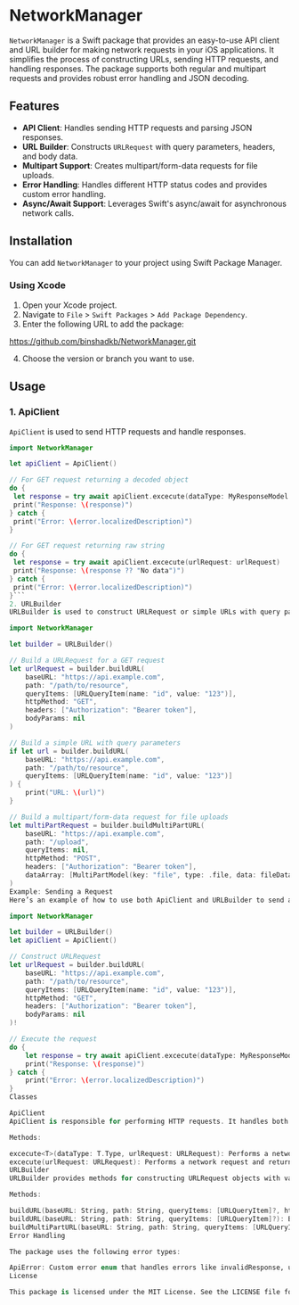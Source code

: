 # NetworkManager

`NetworkManager` is a Swift package that provides an easy-to-use API client and URL builder for making network requests in your iOS applications. It simplifies the process of constructing URLs, sending HTTP requests, and handling responses. The package supports both regular and multipart requests and provides robust error handling and JSON decoding.

## Features

- **API Client**: Handles sending HTTP requests and parsing JSON responses.
- **URL Builder**: Constructs `URLRequest` with query parameters, headers, and body data.
- **Multipart Support**: Creates multipart/form-data requests for file uploads.
- **Error Handling**: Handles different HTTP status codes and provides custom error handling.
- **Async/Await Support**: Leverages Swift's async/await for asynchronous network calls.
  
## Installation

You can add `NetworkManager` to your project using Swift Package Manager.

### Using Xcode

1. Open your Xcode project.
2. Navigate to `File` > `Swift Packages` > `Add Package Dependency`.
3. Enter the following URL to add the package:
   
https://github.com/binshadkb/NetworkManager.git


4. Choose the version or branch you want to use.

## Usage

### 1. **ApiClient**

`ApiClient` is used to send HTTP requests and handle responses.

```swift
import NetworkManager

let apiClient = ApiClient()

// For GET request returning a decoded object
do {
 let response = try await apiClient.excecute(dataType: MyResponseModel.self, urlRequest: urlRequest)
 print("Response: \(response)")
} catch {
 print("Error: \(error.localizedDescription)")
}

// For GET request returning raw string
do {
 let response = try await apiClient.excecute(urlRequest: urlRequest)
 print("Response: \(response ?? "No data")")
} catch {
 print("Error: \(error.localizedDescription)")
}```
2. URLBuilder
URLBuilder is used to construct URLRequest or simple URLs with query parameters.

import NetworkManager

let builder = URLBuilder()

// Build a URLRequest for a GET request
let urlRequest = builder.buildURL(
    baseURL: "https://api.example.com",
    path: "/path/to/resource",
    queryItems: [URLQueryItem(name: "id", value: "123")],
    httpMethod: "GET",
    headers: ["Authorization": "Bearer token"],
    bodyParams: nil
)

// Build a simple URL with query parameters
if let url = builder.buildURL(
    baseURL: "https://api.example.com",
    path: "/path/to/resource",
    queryItems: [URLQueryItem(name: "id", value: "123")]
) {
    print("URL: \(url)")
}

// Build a multipart/form-data request for file uploads
let multiPartRequest = builder.buildMultiPartURL(
    baseURL: "https://api.example.com",
    path: "/upload",
    queryItems: nil,
    httpMethod: "POST",
    headers: ["Authorization": "Bearer token"],
    dataArray: [MultiPartModel(key: "file", type: .file, data: fileData)]
)
Example: Sending a Request
Here’s an example of how to use both ApiClient and URLBuilder to send a network request.

import NetworkManager

let builder = URLBuilder()
let apiClient = ApiClient()

// Construct URLRequest
let urlRequest = builder.buildURL(
    baseURL: "https://api.example.com",
    path: "/path/to/resource",
    queryItems: [URLQueryItem(name: "id", value: "123")],
    httpMethod: "GET",
    headers: ["Authorization": "Bearer token"],
    bodyParams: nil
)!

// Execute the request
do {
    let response = try await apiClient.excecute(dataType: MyResponseModel.self, urlRequest: urlRequest)
    print("Response: \(response)")
} catch {
    print("Error: \(error.localizedDescription)")
}
Classes

ApiClient
ApiClient is responsible for performing HTTP requests. It handles both successful and failed requests, and it can return decoded objects or raw strings.

Methods:

excecute<T>(dataType: T.Type, urlRequest: URLRequest): Performs a network request and decodes the response into a specified Decodable type.
excecute(urlRequest: URLRequest): Performs a network request and returns the response as a string.
URLBuilder
URLBuilder provides methods for constructing URLRequest objects with various parameters.

Methods:

buildURL(baseURL: String, path: String, queryItems: [URLQueryItem]?, httpMethod: String, headers: [String: String], bodyParams: Any?): Builds a complete URLRequest with headers, body, and query parameters.
buildURL(baseURL: String, path: String, queryItems: [URLQueryItem]?): Builds a simple URL using base URL, path, and query items.
buildMultiPartURL(baseURL: String, path: String, queryItems: [URLQueryItem]?, httpMethod: String, headers: [String: String], dataArray: [MultiPartModel]): Builds a multipart/form-data request for file uploads.
Error Handling

The package uses the following error types:

ApiError: Custom error enum that handles errors like invalidResponse, unauthorized, parseError, and others.
License

This package is licensed under the MIT License. See the LICENSE file for more details.
